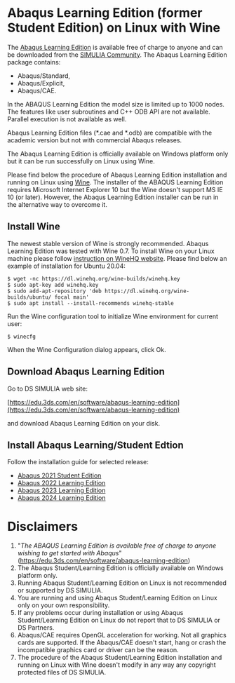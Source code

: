 # Abaqus Learning Edition (former Student Edition) on Linux with Wine
The [Abaqus Learning Edition](https://edu.3ds.com/en/software/abaqus-learning-edition) is available free of charge to anyone and can be downloaded from the [SIMULIA Community](https://r1132100503382-eu1-3dswym.3dexperience.3ds.com/#community:39/wiki:_NXifU43Q7yHzTiCX9yEaw). The Abaqus Learning Edition package contains:
- Abaqus/Standard,
- Abaqus/Explicit,
- Abaqus/CAE.

In the ABAQUS Learning Edition the model size is limited up to 1000 nodes. The features like user subroutines and C++ ODB API are not available. Parallel execution is not available as well.

Abaqus Learning Edition files (\*.cae and \*.odb) are compatible with the academic version but not with commercial Abaqus releases.

The Abaqus Learning Edition is officially available on Windows platform only but it can be run successfully on Linux using Wine.

Please find below the procedure of Abaqus Learning Edition installation and running on Linux using [Wine](https://www.winehq.org/). The installer of the ABAQUS Learning Edition requires Microsoft Internet Explorer 10 but the Wine doesn't support MS IE 10 (or later). However, the Abaqus Learning Edition installer can be run in the alternative way to overcome it.

## Install Wine

The newest stable version of Wine is strongly recommended. Abaqus Learning Edition was tested with Wine 0.7. To install Wine on your Linux machine please follow [instruction on WineHQ website](https://wiki.winehq.org/Wine_Installation_and_Configuration). Please find below an example of installation for Ubuntu 20.04:
```
$ wget -nc https://dl.winehq.org/wine-builds/winehq.key
$ sudo apt-key add winehq.key
$ sudo add-apt-repository 'deb https://dl.winehq.org/wine-builds/ubuntu/ focal main'
$ sudo apt install --install-recommends winehq-stable
```
Run the Wine configuration tool to initialize Wine environment for current user:
```
$ winecfg
```
When the Wine Configuration dialog appears, click Ok.

## Download Abaqus Learning Edition
Go to DS SIMULIA web site:     
   
[https://edu.3ds.com/en/software/abaqus-learning-edition](https://edu.3ds.com/en/software/abaqus-learning-edition)
   
and download Abaqus Learning Edition on your disk.

## Install Abaqus Learning/Student Edtion

Follow the installation guide for selected release:

* [Abaqus 2021 Student Edition](https://github.com/mwierszycki/abaqus_se_linux_wine/tree/main/2021)
* [Abaqus 2022 Learning Edition](https://github.com/mwierszycki/abaqus_se_linux_wine/tree/main/2022)
* [Abaqus 2023 Learning Edition](https://github.com/mwierszycki/abaqus_se_linux_wine/tree/main/2023)
* [Abaqus 2024 Learning Edition](https://github.com/mwierszycki/abaqus_se_linux_wine/tree/main/2024)

# Disclaimers
1. "_The ABAQUS Learning Edition is available free of charge to anyone wishing to get started with Abaqus_" (https://edu.3ds.com/en/software/abaqus-learning-edition)
2. The Abaqus Student/Learning Edition is officially available on Windows platform only.
3. Running Abaqus Student/Learning Edition on Linux is not recommended or supported by DS SIMULIA.
4. You are running and using Abaqus Student/Learning Edition on Linux only on your own responsibility.
5. If any problems occur during installation or using Abaqus Student/Learning Edition on Linux do not report that to DS SIMULIA or DS Partners.
6. Abaqus/CAE requires OpenGL acceleration for working. Not all graphics cards are supported. If the Abaqus/CAE doesn't start, hang or crash the incompatible graphics card or driver can be the reason.
7. The procedure of the Abaqus Student/Learning Edition installation and running on Linux with Wine doesn't modify in any way any copyright protected files of DS SIMULIA.
